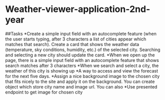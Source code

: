 # Weather-viewer-application-2nd-year
##Tasks
*Create a simple input field with an autocomplete feature (when the user starts typing, after 3 characters a list of cities appear which matches that search). Create a card that shows the weather data (temperature, sky conditions, humidity, etc.) of the selected city. Searching and selecting a new city should update the card.
  *When we open up the page, there is a simple input field with an autocomplete feature that shows search matches after 3 characters
  *When we search and select a city, the weather of this city is showing up
*A way to access and view the forecast for the next five days.
*Assign a nice background image to the chosen city that fits nicely to the site and apply it on the background. You can create object which store city name and image url. You can also
*Use presented endpoint to get image for chosen city 
